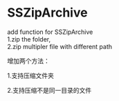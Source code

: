 # SSZipArchive
add function for SSZipArchive  
1.zip the folder,  
2.zip multipler file with different path


增加两个方法：

1.支持压缩文件夹

2.支持压缩不是同一目录的文件
